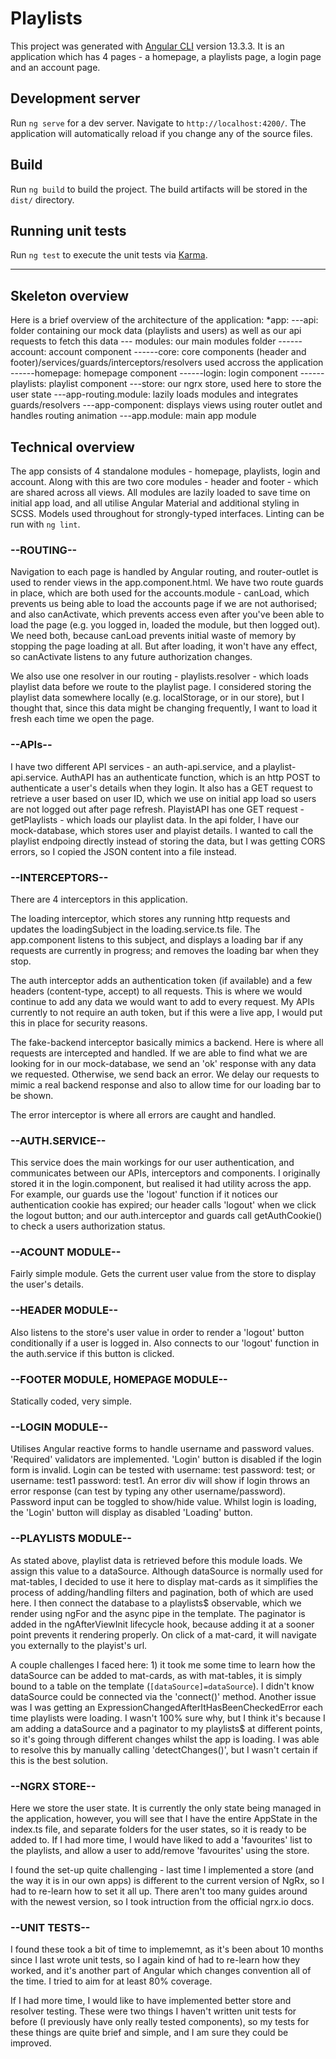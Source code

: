# Playlists

This project was generated with [Angular CLI](https://github.com/angular/angular-cli) version 13.3.3. It is an application which has 4 pages - a homepage, a playlists page, a login page and an account page.

## Development server

Run `ng serve` for a dev server. Navigate to `http://localhost:4200/`. The application will automatically reload if you change any of the source files.

## Build

Run `ng build` to build the project. The build artifacts will be stored in the `dist/` directory.

## Running unit tests

Run `ng test` to execute the unit tests via [Karma](https://karma-runner.github.io).

--------------------------

## Skeleton overview

Here is a brief overview of the architecture of the application:
    *app:
    ---api: folder containing our mock data (playlists and users) as well as our api requests to fetch this data
    --- modules: our main modules folder
    ------account: account component
    ------core: core components (header and footer)/services/guards/interceptors/resolvers used accross the application
    ------homepage: homepage component
    ------login: login component
    ------playlists: playlist component
    ---store: our ngrx store, used here to store the user state
    ---app-routing.module: lazily loads modules and integrates guards/resolvers
    ---app-component: displays views using router outlet and handles routing animation
    ---app.module: main app module

## Technical overview

The app consists of 4 standalone modules - homepage, playlists, login and account. Along with this are two core modules - header and footer - which are shared across all views. All modules are lazily loaded to save time on initial app load, and all utilise Angular Material and additional styling in SCSS. Models used throughout for strongly-typed interfaces. Linting can be run with `ng lint`.

### --ROUTING--

Navigation to each page is handled by Angular routing, and router-outlet is used to render views in the app.component.html. We have two route guards in place, which are both used for the accounts.module - canLoad, which prevents us being able to load the accounts page if we are not authorised; and also canActivate, which prevents access even after you've been able to load the page (e.g. you logged in, loaded the module, but then logged out). We need both, because canLoad prevents initial waste of memory by stopping the page loading at all. But after loading, it won't have any effect, so canActivate listens to any future authorization changes. 

We also use one resolver in our routing - playlists.resolver - which loads playlist data before we route to the playlist page. I considered storing the playlist data somewhere locally (e.g. localStorage, or in our store), but I thought that, since this data might be changing frequently, I want to load it fresh each time we open the page.

### --APIs--

I have two different API services - an auth-api.service, and a playlist-api.service. AuthAPI has an authenticate function, which is an http POST to authenticate a user's details when they login. It also has a GET request to retrieve a user based on user ID, which we use on initial app load so users are not logged out after page refresh. PlayistAPI has one GET request - getPlaylists - which loads our playlist data. In the api folder, I have our mock-database, which stores user and playist details. I wanted to call the playlist endpoing directly instead of storing the data, but I was getting CORS errors, so I copied the JSON content into a file instead.

### --INTERCEPTORS--

There are 4 interceptors in this application. 

The loading interceptor, which stores any running http requests and updates the loadingSubject in the loading.service.ts file. The app.component listens to this subject, and displays a loading bar if any requests are currently in progress; and removes the loading bar when they stop.

The auth interceptor adds an authentication token (if available) and a few headers (content-type, accept) to all requests. This is where we would continue to add any data we would want to add to every request. My APIs currently to not require an auth token, but if this were a live app, I would put this in place for security reasons.

The fake-backend interceptor basically mimics a backend. Here is where all requests are intercepted and handled. If we are able to find what we are looking for in our mock-database, we send an 'ok' response with any data we requested. Otherwise, we send back an error. We delay our requests to mimic a real backend response and also to allow time for our loading bar to be shown.

The error interceptor is where all errors are caught and handled.

### --AUTH.SERVICE--

This service does the main workings for our user authentication, and communicates between our APIs, interceptors and components. I originally stored it in the login.component, but realised it had utility across the app. For example, our guards use the 'logout' function if it notices our authentication cookie has expired; our header calls 'logout' when we click the logout button; and our auth.interceptor and guards call getAuthCookie() to check a users authorization status. 

### --ACOUNT MODULE--

Fairly simple module. Gets the current user value from the store to display the user's details.

### --HEADER MODULE--

Also listens to the store's user value in order to render a 'logout' button conditionally if a user is logged in. Also connects to our 'logout' function in the auth.service if this button is clicked.

### --FOOTER MODULE, HOMEPAGE MODULE--

Statically coded, very simple.

### --LOGIN MODULE--

Utilises Angular reactive forms to handle username and password values. 'Required' validators are implemented. 'Login' button is disabled if the login form is invalid. Login can be tested with username: test password: test; or username: test1 password: test1. An error div will show if login throws an error response (can test by typing any other username/password). Password input can be toggled to show/hide value. Whilst login is loading, the 'Login' button will display as disabled 'Loading' button.

### --PLAYLISTS MODULE--

As stated above, playlist data is retrieved before this module loads. We assign this value to a dataSource. Although dataSource is normally used for mat-tables, I decided to use it here to display mat-cards as it simplifies the process of adding/handling filters and pagination, both of which are used here. I then connect the database to a playlists$ observable, which we render using ngFor and the async pipe in the template. The paginator is added in the ngAfterViewInit lifecycle hook, because adding it at a sooner point prevents it rendering properly. On click of a mat-card, it will navigate you externally to the playist's url.

A couple challenges I faced here: 1) it took me some time to learn how the dataSource can be added to mat-cards, as with mat-tables, it is simply bound to a table on the template (`[dataSource]=dataSource`). I didn't know dataSource could be connected via the 'connect()' method. Another issue was I was getting an ExpressionChangedAfterItHasBeenCheckedError each time playlists were loading. I wasn't 100% sure why, but I think it's because I am adding a dataSource and a paginator to my playlists$ at different points, so it's going through different changes whilst the app is loading. I was able to resolve this by manually calling 'detectChanges()', but I wasn't certain if this is the best solution.

### --NGRX STORE--

Here we store the user state. It is currently the only state being managed in the application, however, you will see that I have the entire AppState in the index.ts file, and separate folders for the user states, so it is ready to be added to. If I had more time, I would have liked to add a 'favourites' list to the playlists, and allow a user to add/remove 'favourites' using the store.

I found the set-up quite challenging - last time I implemented a store (and the way it is in our own apps) is different to the current version of NgRx, so I had to re-learn how to set it all up. There aren't too many guides around with the newest version, so I took intruction from the official ngrx.io docs.

### --UNIT TESTS--

I found these took a bit of time to implememnt, as it's been about 10 months since I last wrote unit tests, so I again kind of had to re-learn how they worked, and it's another part of Angular which changes convention all of the time. I tried to aim for at least 80% coverage. 

If I had more time, I would like to have implemented better store and resolver testing. These were two things I haven't written unit tests for before (I previously have only really tested components), so my tests for these things are quite brief and simple, and I am sure they could be improved.